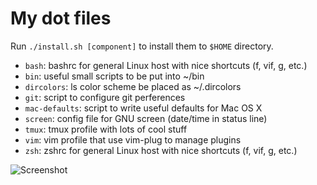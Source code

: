 My dot files
============

Run `./install.sh [component]` to install them to `$HOME` directory.

- `bash`: bashrc for general Linux host with nice shortcuts (f, vif, g, etc.)
- `bin`: useful small scripts to be put into ~/bin
- `dircolors`: ls color scheme be placed as ~/.dircolors
- `git`: script to configure git perferences
- `mac-defaults`: script to write useful defaults for Mac OS X
- `screen`: config file for GNU screen (date/time in status line)
- `tmux`: tmux profile with lots of cool stuff
- `vim`: vim profile that use vim-plug to manage plugins
- `zsh`: zshrc for general Linux host with nice shortcuts (f, vif, g, etc.)

![Screenshot](https://raw.github.com/ymattw/profiles/gh-pages/img/profiles.png)

